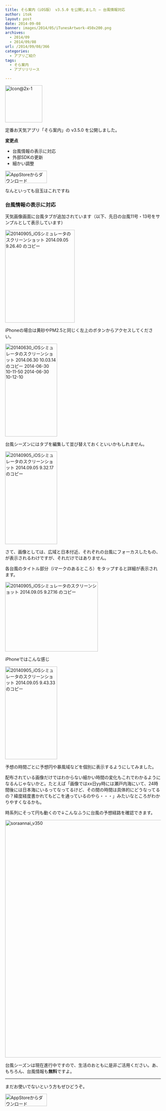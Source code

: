 ```yaml
---
title: そら案内（iOS版） v3.5.0 を公開しました – 台風情報対応
author: itok
layout: post
date: 2014-09-08
banner: images/2014/05/iTunesArtwork-450x200.png
archives:
  - 2014/09
  - 2014/09/08
url: /2014/09/08/366
categories:
  - アプリご紹介
tags:
  - そら案内
  - アプリリリース

---
```

<a href="https://itunes.apple.com/jp/app/id599856811" target=_blank><img src="/images/2014/05/19b3eee70366dac93faf64e64d75a72e.png" alt="Icon@2x-1" width="120" height="120" class="alignnone size-full wp-image-117" /></a>

定番お天気アプリ「そら案内」の v3.5.0 を公開しました。

**変更点**

  * 台風情報の表示に対応
  * 外部SDKの更新
  * 細かい調整

<a href="https://itunes.apple.com/jp/app/id599856811" target=_blank><img src="/images/2014/04/Download_on_the_App_Store_Badge_JP_135x40_1004.png" alt="AppStoreからダウンロード" width="135" height="40" class="alignnone size-full wp-image-58" /></a>

なんといっても目玉はこれですね

### 台風情報の表示に対応

天気画像画面に台風タブが追加されています（以下、先日の台風11号・13号をサンプルとして表示しています）

[<img src="/images/2014/09/80fec018d425ca7cc6a6606d5b96f20b-225x300.png" alt="20140905_iOSシミュレータのスクリーンショット 2014.09.05 9.26.40 のコピー" width="225" height="300" class="alignnone size-medium wp-image-367" />](/images/2014/09/80fec018d425ca7cc6a6606d5b96f20b.png)

iPhoneの場合は黄砂やPM2.5と同じく左上のボタンからアクセスしてください。

[<img src="/images/2014/06/f0b458c7722e56bf0a7ecdd52955f304-168x300.jpg" alt="20140630_iOSシミュレータのスクリーンショット 2014.06.30 10.03.14 のコピー 2014-06-30 10-11-50 2014-06-30 10-12-10" width="168" height="300" class="alignnone size-medium wp-image-239" />](/images/2014/06/f0b458c7722e56bf0a7ecdd52955f304.jpg)

台風シーズンにはタブを編集して並び替えておくといいかもしれません。

[<img src="/images/2014/09/63852daa8ff34811834c15e9cddd869f-168x300.png" alt="20140905_iOSシミュレータのスクリーンショット 2014.09.05 9.32.17 のコピー" width="168" height="300" class="alignnone size-medium wp-image-369" />](/images/2014/09/63852daa8ff34811834c15e9cddd869f.png)

さて、画像としては、広域と日本付近、それぞれの台風にフォーカスしたもの、が表示されるわけですが、それだけではありません。

各台風のタイトル部分（iマークのあるところ）をタップすると詳細が表示されます。

[<img src="/images/2014/09/79e05a4a2833b252d89b78f5d2c81ad8-300x225.png" alt="20140905_iOSシミュレータのスクリーンショット 2014.09.05 9.27.16 のコピー" width="300" height="225" class="alignnone size-medium wp-image-371" />](/images/2014/09/79e05a4a2833b252d89b78f5d2c81ad8.png)

iPhoneではこんな感じ

[<img src="/images/2014/09/285fd9439eb9af7ddd609c16bc3246e7-168x300.png" alt="20140905_iOSシミュレータのスクリーンショット 2014.09.05 9.43.33 のコピー" width="168" height="300" class="alignnone size-medium wp-image-372" />](/images/2014/09/285fd9439eb9af7ddd609c16bc3246e7.png)

予想の時間ごとに予想円や暴風域などを個別に表示するようにしてみました。

配布されている画像だけではわからない細かい時間の変化もこれでわかるようになるんじゃないかと。たとえば「画像ではxx日yy時には瀬戸内海にいて、24時間後には日本海にいるってなってるけど、その間の時間は具体的にどうなってるの？緯度経度書かれてもどこを通っているのやら・・・」みたいなところがわかりやすくなるかも。

時系列にそって円も動くので↓こんなふうに台風の予想経路を確認できます。

<img src="/images/2014/09/soraannai_v350.gif" alt="soraannai_v350" width="1024" height="768" class="alignnone size-full wp-image-379" />

台風シーズンは現在進行中ですので、生活のおともに是非ご活用ください。あ、もちろん、台風情報も**無料**ですよ。

* * *

まだお使いでないという方もぜひどうぞ。

<a href="https://itunes.apple.com/jp/app/id599856811" target=_blank><img src="/images/2014/04/Download_on_the_App_Store_Badge_JP_135x40_1004.png" alt="AppStoreからダウンロード" width="135" height="40" class="alignnone size-full wp-image-58" /></a>